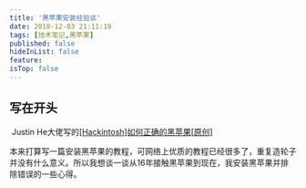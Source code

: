 ```yaml
---
title: '黑苹果安装经验谈'
date: 2018-12-03 21:11:19
tags: [技术笔记,黑苹果]
published: false
hideInList: false
feature: 
isTop: false
---
```


## 写在开头

​	Justin He大佬写的[[Hackintosh]如何正确的黑苹果[原创]](https://catty-house.blogspot.com/2018/10/hackintosh.html)

​	本来打算写一篇安装黑苹果的教程，可网络上优质的教程已经很多了，重复造轮子并没有什么意义。所以我想谈一谈从16年接触黑苹果到现在，我安装黑苹果并排除错误的一些心得。

​	